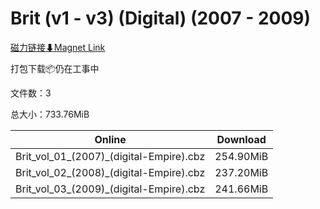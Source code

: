 # Brit (v1 - v3) (Digital) (2007 - 2009)

[磁力链接⬇Magnet Link](magnet:?xt=urn:btih:fe5e7c2b17ceca83021c13c2132da733a1c37481&dn=Brit%20%28v1%20-%20v3%29%20%28Digital%29%20%282007%20-%202009%29)

打包下载📦仍在工事中

文件数：3

总大小：733.76MiB

Online | Download
--- | ---
Brit\_vol\_01\_(2007)\_(digital-Empire).cbz | 254.90MiB
Brit\_vol\_02\_(2008)\_(digital-Empire).cbz | 237.20MiB
Brit\_vol\_03\_(2009)\_(digital-Empire).cbz | 241.66MiB